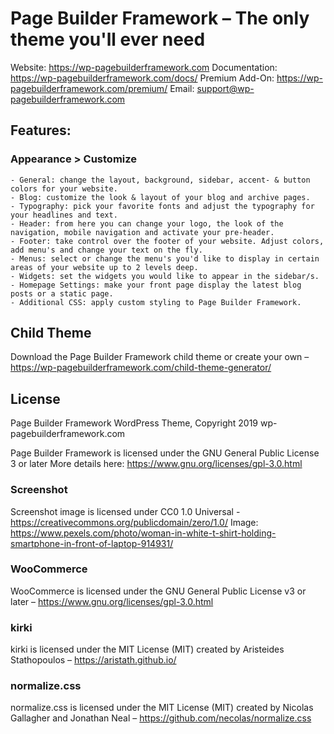 # Page Builder Framework – The only theme you'll ever need
Website: https://wp-pagebuilderframework.com
Documentation: https://wp-pagebuilderframework.com/docs/
Premium Add-On: https://wp-pagebuilderframework.com/premium/
Email: support@wp-pagebuilderframework.com

## Features:
### Appearance > Customize
	- General: change the layout, background, sidebar, accent- & button colors for your website.
	- Blog: customize the look & layout of your blog and archive pages.
	- Typography: pick your favorite fonts and adjust the typography for your headlines and text.
	- Header: from here you can change your logo, the look of the navigation, mobile navigation and activate your pre-header.
	- Footer: take control over the footer of your website. Adjust colors, add menu's and change your text on the fly.
	- Menus: select or change the menu's you'd like to display in certain areas of your website up to 2 levels deep.
	- Widgets: set the widgets you would like to appear in the sidebar/s.
	- Homepage Settings: make your front page display the latest blog posts or a static page.
	- Additional CSS: apply custom styling to Page Builder Framework.

## Child Theme
Download the Page Builder Framework child theme or create your own – https://wp-pagebuilderframework.com/child-theme-generator/

## License
Page Builder Framework WordPress Theme, Copyright 2019 wp-pagebuilderframework.com

Page Builder Framework is licensed under the GNU General Public License 3 or later
More details here: https://www.gnu.org/licenses/gpl-3.0.html

### Screenshot
Screenshot image is licensed under CC0 1.0 Universal - https://creativecommons.org/publicdomain/zero/1.0/
Image: https://www.pexels.com/photo/woman-in-white-t-shirt-holding-smartphone-in-front-of-laptop-914931/

### WooCommerce
WooCommerce is licensed under the GNU General Public License v3 or later – https://www.gnu.org/licenses/gpl-3.0.html

### kirki
kirki is licensed under the MIT License (MIT)
created by Aristeides Stathopoulos – https://aristath.github.io/

### normalize.css
normalize.css is licensed under the MIT License (MIT)
created by Nicolas Gallagher and Jonathan Neal – https://github.com/necolas/normalize.css